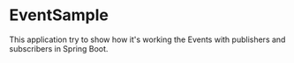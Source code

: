 # EventSample
This application try to show how it's working the Events with publishers and subscribers in Spring Boot.
